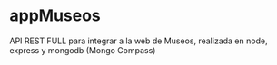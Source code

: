 # appMuseos
API REST FULL para integrar a la web de Museos, realizada en node, express y mongodb (Mongo Compass)
